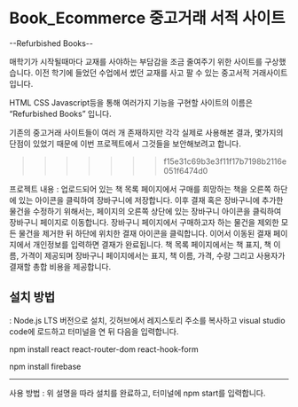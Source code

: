 # Book_Ecommerce 중고거래 서적 사이트
--Refurbished Books--



매학기가 시작될때마다 교재를 사야하는 부담감을 조금 줄여주기 위한 사이트를 구상했습니다. 이전 학기에 들었던 수업에서 썼던 교재를 사고 팔 수 있는 중고서적 거래사이트입니다.

HTML CSS Javascript등을 통해 여러가지 기능을 구현할 사이트의 이름은 “Refurbished Books” 입니다.

기존의 중고거래 사이트들이 여러 개 존재하지만 각각 실제로 사용해본 결과, 몇가지의 단점이 있었기 때문에 이번 프로젝트에서 그것들을 보안해보려고 합니다.
>>>>>>> f15e31c69b3e3f11f17b7198b2116e051f6474d0

프로젝트 내용
: 업로드되어 있는 책 목록 페이지에서 구매를 희망하는 책을 오른쪽 하단에 있는 아이콘을 클릭하여 장바구니에 저장합니다. 이후 결재 혹은 장바구니에 추가한 물건을 수정하기 위해서는, 페이지의 오른쪽 상단에 있는 장바구니 아이콘을 클릭하여 장바구니 페이지로 이동합니다. 장바구니 페이지에서 구매하고자 하는 물건을 제외한 모든 물건을 제거한 뒤 하단에 위치한 결재 아이콘을 클릭합니다. 이어서 이동된 결재 페이지에서 개인정보를 입력하면 결재가 완료됩니다.
책 목록 페이지에서는 책 표지, 책 이름, 가격이 제공되며 장바구니 페이지에서는 표지, 책 이름, 가격, 수량 그리고 사용자가 결재할 총합 비용을 제공합니다.

설치 방법
-------------------------------------------------------------------------------------

: Node.js LTS 버전으로 설치, 깃허브에서 레지스토리 주소를 복사하고 visual studio code에 로드하고 터미널을 연 뒤 다음을 입력합니다.

npm install react react-router-dom react-hook-form


npm install firebase


----------------------------------------------------------------------------------------



사용 방법
: 위 설명을 따라 설치를 완료하고, 터미널에 npm start를 입력합니다.
